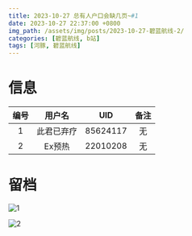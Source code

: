 ```yaml
---
title: 2023-10-27 总有人户口会缺几页~#1
date: 2023-10-27 22:37:00 +0800
img_path: /assets/img/posts/2023-10-27-碧蓝航线-2/
categories: [碧蓝航线, b站]
tags: [河豚, 碧蓝航线]
---
```


# 信息

| 编号 |   用户名   |   UID    | 备注 |
| :--: | :--------: | :------: | :--: |
|  1   | 此君已弃疗 | 85624117 |  无  |
|  2   |   Ex预热   | 22010208 |  无  |

# 留档

![1](1.jpg)

![2](2.jpg)